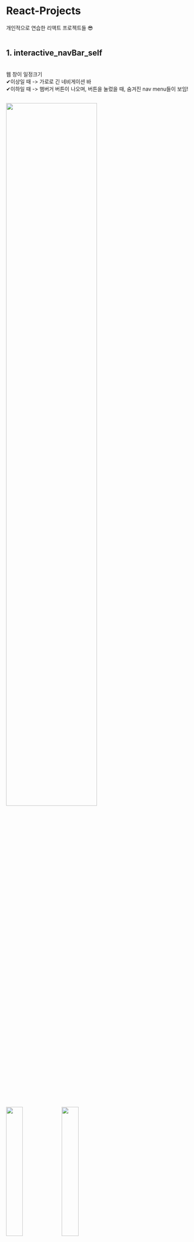 # React-Projects
개인적으로 연습한 리액트 프로젝트들 😎
</br></br>
## 1. interactive_navBar_self  
</br>
웹 창이 일정크기 </br>
✔이상일 때 -> 가로로 긴 네비게이션 바 </br>
✔이하일 때 -> 햄버거 버튼이 나오며, 버튼을 눌렀을 때, 숨겨진 nav menu들이 보임!  
<h2>
<img src="https://user-images.githubusercontent.com/84231143/182624541-67e4bdff-bd5d-4cbf-bef3-4eb06a5504f5.png" width="70%" >
<img src="https://ifh.cc/g/4Ry6g6.jpg" width="30%"><img src="https://ifh.cc/g/3jknjl.jpg" width="30%">
